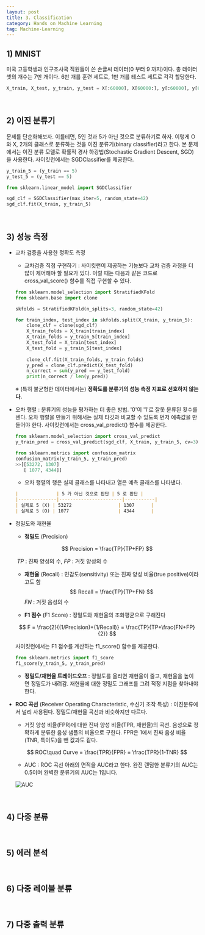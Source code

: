 ```yaml
---
layout: post
title: 3. Classification
category: Hands on Machine Learning
tag: Machine-Learning
---
```


 

## 1) MNIST

미국 고등학생과 인구조사국 직원들이 쓴 손글씨 데이터(0 부터 9 까지)이다. 총 데이터 셋의 개수는 7만 개이다. 6만 개를 훈련 세트로, 1만 개를 테스트 세트로 각각 할당한다.

```python
X_train, X_test, y_train, y_test = X[:60000], X[60000:], y[:60000], y[60000:]
```



<br/>

## 2) 이진 분류기

문제를 단순화해보자. 이를테면, 5인 것과 5가 아닌 것으로 분류하기로 하자. 이렇게 O와 X, 2개의 클래스로 분류하는 것을 이진 분류기(binary classifier)라고 한다. 본 문제에서는 이진 분류 모델로 확률적 경사 하강법(Stochastic Gradient Descent, SGD)을 사용한다. 사이킷런에서는 SGDClassifier를 제공한다.

```python
y_train_5 = (y_train == 5)
y_test_5 = (y_test == 5)

from sklearn.linear_model import SGDClassifier

sgd_clf = SGDClassifier(max_iter=5, random_state=42)
sgd_clf.fit(X_train, y_train_5)
```



<br/>

## 3) 성능 측정

- 교차 검증을 사용한 정확도 측정

  - 교차검증 직접 구현하기 : 사이킷런이 제공하는 기능보다 교차 검증 과정을 더 많이 제어해야 할 필요가 있다. 이럴 때는 다음과 같은 코드로 cross_val_score() 함수를 직접 구현할 수 있다.

  ```python
  from sklearn.model_selection import StratifiedKFold
  from sklearn.base import clone
  
  skfolds = StratifiedKFold(n_splits=3, random_state=42)
  
  for train_index, test_index in skfolds.split(X_train, y_train_5):
      clone_clf = clone(sgd_clf)
      X_train_folds = X_train[train_index]
      X_train_folds = y_train_5[train_index]
      X_test_fold = X_train[test_index]
      X_test_fold = y_train_5[test_index]
      
      clone_clf.fit(X_train_folds, y_train_folds)
      y_pred = clone_clf.predict(X_test_fold)
      n_correct = sum(y_pred == y_test_fold)
      print(n_correct / len(y_pred))
  ```

  ※ (특히 불균형한 데이터에서는) __정확도를 분류기의 성능 측정 지표로 선호하지 않는다.__ 

- 오차 행렬 : 분류기의 성능을 평가하는 더 좋은 방법. '0'이 '1'로 잘못 분류된 횟수를 센다. 오차 행렬을 만들기 위해서는 실제 타깃과 비교할 수 있도록 먼저 예측값을 만들어야 한다. 사이킷런에서는 cross_val_predict() 함수를 제공한다.

  ```python
  from sklearn.model_selection import cross_val_predict
  y_train_pred = cross_val_predict(sgd_clf, X_train, y_train_5, cv=3)
  
  from sklearn.metrics import confusion_matrix
  confusion_matrix(y_train_5, y_train_pred)
  >>[[53272, 1307]
     [ 1077, 4344]]
  ```

  - 오차 행렬의 행은 실제 클래스를 나타내고 열은 예측 클래스를 나타낸다.

  ```markdown
  |              | 5 가 아닌 것으로 판단 | 5 로 판단 |
  |--------------|-----------------------|-----------|
  | 실제로 5 (X) | 53272                 | 1307      |
  | 실제로 5 (O) | 1077                  | 4344      |
  ```

- 정밀도와 재현율

  - __정밀도__ (Precision)

  $$
  Precision = \frac{TP}{TP+FP}
  $$

  ​		$TP$ : 진짜 양성의 수,  $FP$ : 거짓 양성의 수

  - __재현율__ (Recall) : 민감도(sensitivity) 또는 진짜 양성 비율(true positive)이라고도 함
    $$
    Recall = \frac{TP}{TP+FN}
    $$
    $FN$ : 거짓 음성의 수

  - __F1 점수__ (F1 Score) : 정밀도와 재현율의 조화평균으로 구해진다

  $$
  F = \frac{2}{(1/Precision)+(1/Recall)} = \frac{TP}{TP+\frac{FN+FP}{2}}
  $$

  사이킷런에서는 F1 점수를 계산하는 f1_score() 함수를 제공한다.

  ```python
  from sklearn.metrics import f1_score
  f1_score(y_train_5, y_train_pred)
  ```

  - __정밀도/재현율 트레이드오프__ : 정밀도를 올리면 재현율이 줄고, 재현율을 높이면 정밀도가 내려감. 재현율에 대한 정밀도 그래프를 그려 적정 지점을 찾아내야 한다.

- __ROC 곡선__ (Receiver Operating Characteristic, 수신기 조작 특성) : 이진분류에서 널리 사용된다. 정밀도/재현율 곡선과 비슷하지만 다르다.

  - 거짓 양성 비율(FPR)에 대한 진짜 양성 비율(TPR, 재현율)의 곡선. 음성으로 정확하게 분류한 음성 샘플의 비율으로 구한다. FPR은 1에서 진짜 음성 비율(TNR, 특이도)을 뺀 값과도 같다.
  
  $$
  ROC\quad Curve = \frac{TPR}{FPR} = \frac{TPR}{1-TNR}
  $$
  
  - AUC : ROC 곡선 아래의 면적을 AUC라고 한다. 완전 랜덤한 분류기의 AUC는 0.5이며 완벽한 분류기의 AUC는 1입니다. 
  
  ![AUC](https://t1.daumcdn.net/cfile/tistory/262E8E3F544837AD27)
  
  

<br/>

## 4) 다중 분류



<br/>

## 5) 에러 분석



<br/>

## 6) 다중 레이블 분류

 

<br/>

## 7) 다중 출력 분류







